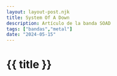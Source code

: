 ```yaml
---
layout: layout-post.njk
title: System Of A Down
description: Artículo de la banda SOAD
tags: ["bandas","metal"]
date: "2024-05-15"
---
```


# {{ title }}